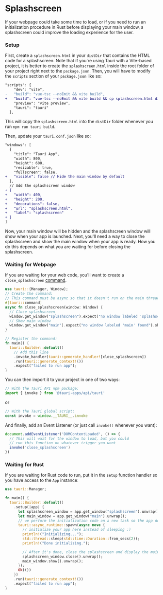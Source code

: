 # Splashscreen

If your webpage could take some time to load, or if you need to run an initialization procedure in Rust before displaying your main window, a splashscreen could improve the loading experience for the user.

### Setup

First, create a `splashscreen.html` in your `distDir` that contains the HTML code for a splashscreen. Note that if you're using Tauri with a Vite-based project, it is better to create the `splashscreen.html` inside the root folder of your project right next to the `package.json`. Then, you will have to modify the `scripts` section of your `package.json` like so:

```diff
"scripts": {
    "dev": "vite",
-   "build": "vue-tsc --noEmit && vite build",
+   "build": "vue-tsc --noEmit && vite build && cp splashscreen.html dist",
    "preview": "vite preview",
    "tauri": "tauri"
  },
```

This will copy the `splashscreen.html` into the `distDir` folder whenever you run `npm run tauri build`.

Then, update your `tauri.conf.json` like so:

```diff
"windows": [
  {
    "title": "Tauri App",
    "width": 800,
    "height": 600,
    "resizable": true,
    "fullscreen": false,
+   "visible": false // Hide the main window by default
  },
  // Add the splashscreen window
+ {
+   "width": 400,
+   "height": 200,
+   "decorations": false,
+   "url": "splashscreen.html",
+   "label": "splashscreen"
+ }
]
```

Now, your main window will be hidden and the splashscreen window will show when your app is launched. Next, you'll need a way to close the splashscreen and show the main window when your app is ready. How you do this depends on what you are waiting for before closing the splashscreen.

### Waiting for Webpage

If you are waiting for your web code, you'll want to create a `close_splashscreen` [command](command).

```rust src-tauri/main.rs
use tauri::{Manager, Window};
// Create the command:
// This command must be async so that it doesn't run on the main thread.
#[tauri::command]
async fn close_splashscreen(window: Window) {
  // Close splashscreen
  window.get_window("splashscreen").expect("no window labeled 'splashscreen' found").close().unwrap();
  // Show main window
  window.get_window("main").expect("no window labeled 'main' found").show().unwrap();
}

// Register the command:
fn main() {
  tauri::Builder::default()
    // Add this line
    .invoke_handler(tauri::generate_handler![close_splashscreen])
    .run(tauri::generate_context!())
    .expect("failed to run app");
}

```
You can then import it to your project in one of two ways:

```js
// With the Tauri API npm package:
import { invoke } from '@tauri-apps/api/tauri'
```
or
```js
// With the Tauri global script:
const invoke = window.__TAURI__.invoke
```

And finally, add an Event Listener (or just call `invoke()` whenever you want):
```js
document.addEventListener('DOMContentLoaded', () => {
  // This will wait for the window to load, but you could
  // run this function on whatever trigger you want
  invoke('close_splashscreen')
})
```

### Waiting for Rust

If you are waiting for Rust code to run, put it in the `setup` function handler so you have access to the `App` instance:

```rust src-tauri/main.rs
use tauri::Manager;

fn main() {
  tauri::Builder::default()
    .setup(|app| {
      let splashscreen_window = app.get_window("splashscreen").unwrap();
      let main_window = app.get_window("main").unwrap();
      // we perform the initialization code on a new task so the app doesn't freeze
      tauri::async_runtime::spawn(async move {
        // initialize your app here instead of sleeping :)
        println!("Initializing...");
        std::thread::sleep(std::time::Duration::from_secs(2));
        println!("Done initializing.");

        // After it's done, close the splashscreen and display the main window
        splashscreen_window.close().unwrap();
        main_window.show().unwrap();
      });
      Ok(())
    })
    .run(tauri::generate_context!())
    .expect("failed to run app");
}
```
